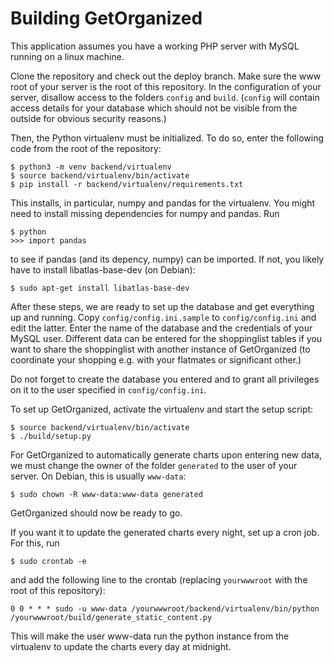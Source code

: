 # Building GetOrganized #

This application assumes you have a working PHP server with MySQL running on a linux machine.

Clone the repository and check out the deploy branch. Make sure the www root of your server is the root of this repository. In the configuration of your server, disallow access to the folders ```config``` and ```build```. (```config``` will contain access details for your database which should not be visible from the outside for obvious security reasons.)

Then, the Python virtualenv must be initialized. To do so, enter the following code from the root of the repository:

```shell
$ python3 -m venv backend/virtualenv
$ source backend/virtualenv/bin/activate
$ pip install -r backend/virtualenv/requirements.txt
```

This installs, in particular, numpy and pandas for the virtualenv. You might need to install missing dependencies for numpy and pandas. Run
```shell
$ python
>>> import pandas
```
to see if pandas (and its depency, numpy) can be imported. If not, you likely have to install libatlas-base-dev (on Debian):
```shell
$ sudo apt-get install libatlas-base-dev
```

After these steps, we are ready to set up the database and get everything up and running. Copy ```config/config.ini.sample``` to ```config/config.ini``` and edit the latter. Enter the name of the database and the credentials of your MySQL user. Different data can be entered for the shoppinglist tables if you want to share the shoppinglist with another instance of GetOrganized (to coordinate your shopping e.g. with your flatmates or significant other.)

Do not forget to create the database you entered and to grant all privileges on it to the user specified in ```config/config.ini```.

To set up GetOrganized, activate the virtualenv and start the setup script:
```shell
$ source backend/virtualenv/bin/activate
$ ./build/setup.py
```

For GetOrganized to automatically generate charts upon entering new data, we must change the owner of the folder ```generated``` to the user of your server. On Debian, this is usually ```www-data```:
```shell
$ sudo chown -R www-data:www-data generated
```

GetOrganized should now be ready to go.

If you want it to update the generated charts every night, set up a cron job. For this, run
```shell
$ sudo crontab -e
```
and add the following line to the crontab (replacing ```yourwwwroot``` with the root of this repository):
```
0 0 * * * sudo -u www-data /yourwwwroot/backend/virtualenv/bin/python /yourwwwroot/build/generate_static_content.py
```
This will make the user www-data run the python instance from the virtualenv to update the charts every day at midnight. 
